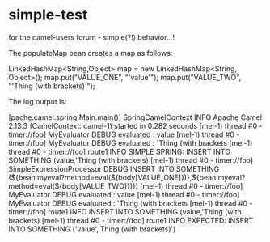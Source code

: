 simple-test
===========

for the camel-users forum - simple(?!) behavior...!

  <from uri="timer://foo?period=1000&amp;repeatCount=1" />
        <process ref="populateMap" />
        <log message="SIMPLE SPRING: INSERT INTO SOMETHING (${bean:myeval?method=eval(${body[VALUE_ONE]})},${bean:myeval?method=eval(${body[VALUE_TWO]})})" />
        <process ref="simpleExpProcessor"/>
        <log message="${body}" />
        <log message="EXPECTED: INSERT INTO SOMETHING ('value','Thing (with brackets)')" />
        
The populateMap bean creates a map as follows: 

  LinkedHashMap<String,Object> map = new LinkedHashMap<String, Object>(); 
  map.put("VALUE_ONE", "'value'"); 
  map.put("VALUE_TWO", "'Thing (with brackets)'"); 

The log output is: 

  [pache.camel.spring.Main.main()] SpringCamelContext             INFO  Apache Camel 2.13.3 (CamelContext: camel-1) started in 0.282 seconds 
  [mel-1) thread #0 - timer://foo] MyEvaluator                    DEBUG evaluated : value 
  [mel-1) thread #0 - timer://foo] MyEvaluator                    DEBUG evaluated : 'Thing (with brackets 
  [mel-1) thread #0 - timer://foo] route1                         INFO  SIMPLE SPRING: INSERT INTO SOMETHING (value,'Thing (with brackets) 
  [mel-1) thread #0 - timer://foo] SimpleExpressionProcessor      DEBUG INSERT INTO SOMETHING (${bean:myeval?method=eval(${body[VALUE_ONE]})},${bean:myeval?method=eval(${body[VALUE_TWO]})}) 
  [mel-1) thread #0 - timer://foo] MyEvaluator                    DEBUG evaluated : value 
  [mel-1) thread #0 - timer://foo] MyEvaluator                    DEBUG evaluated : 'Thing (with brackets 
  [mel-1) thread #0 - timer://foo] route1                         INFO  INSERT INTO SOMETHING (value,'Thing (with brackets) 
  [mel-1) thread #0 - timer://foo] route1                         INFO  EXPECTED: INSERT INTO SOMETHING ('value','Thing (with brackets)') 
